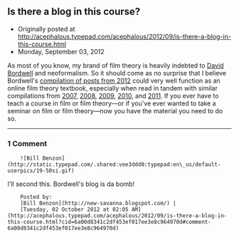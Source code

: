 ## Is there a blog in this course?

 * Originally posted at http://acephalous.typepad.com/acephalous/2012/09/is-there-a-blog-in-this-course.html
 * Monday, September 03, 2012



As most of you know, my brand of film theory is heavily indebted to 
[David Bordwell](http://en.wikipedia.org/wiki/David\_Bordwell) and neoformalism. So it should come as no surprise that I
 believe Bordwell's [compilation of posts from 2012](http://www.davidbordwell.net/blog/2012/08/13/is-there-a-blog-in-this-class-2012/) could very well function as an online film theory textbook, especially when read in tandem with similar compilations from [2007](http://www.davidbordwell.net/blog/2007/09/06/is-there-a-blog-in-this-class/), [2008](http://www.davidbordwell.net/blog/2008/09/06/is-there-a-blog-in-this-class-2008/), [2009](http://www.davidbordwell.net/blog/2009/09/22/is-there-a-blog-in-this-class-2009/), [2010](http://www.davidbordwell.net/blog/2010/09/02/is-there-a-blog-in-this-class-2010/), and [2011](http://www.davidbordwell.net/blog/2011/08/22/is-there-a-blog-in-this-class-2011/).
 If you ever have to teach a course in film or film theory—or if 
you've ever wanted to take a seminar on film or film theory—now you 
have the material you need to do so.

		

* * *

### 1 Comment 

		

                
[]()

	

		![Bill Benzon](http://static.typepad.com/.shared:vee3ddd0:typepad:en\_us/default-userpics/19-50si.gif)
	

	

		

I'll second this. Bordwell's blog is da bomb!

	

		Posted by:
		[Bill Benzon](http://new-savanna.blogspot.com/) |
		[Tuesday, 02 October 2012 at 02:05 AM](http://acephalous.typepad.com/acephalous/2012/09/is-there-a-blog-in-this-course.html?cid=6a00d8341c2df453ef017ee3e8c964970d#comment-6a00d8341c2df453ef017ee3e8c964970d)

		

        